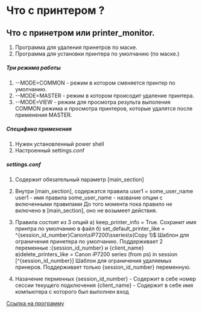 # Что с принтером ?

## Что с принетром или printer_monitor.
1) Программа для удаления принетров по маске.
2) Программа для установки принтера по умолчанию (по маске.)


##### Три режима работы
1) --MODE=COMMON - режим в котором сменяется принтер по умолчанию.
2) --MODE=MASTER - режим в котором происодит удаление принтера.
3) --MODE=VIEW - режим для просмотра результа выполения COMMON режима и
просмотра принтеров, которые удалятся после применения MASTER.


##### Специфика применения
1) Нужен установленный power shell
2) Настроенный settings.conf

##### settings.conf
1) Содержит обязательный параметр [main_section]
2) Внутри  [main_section], содержатся правила
    user1 = some_user_name
    user1 - имя правила
    some_user_name - название опции с включенными правилами
    До того момента пока правило не включено в [main_section],
    оно не возымеет действия.

3) Правила состоят из 3 опций
a) keep_printer_info = True. Сохранит имя принтра по умолчанию в файл
б) set_default_printer_like = ^{session_id_number}Canon\siP7200\sseries\s\(Copy 1\)$
Шаблон для ограничения принетера по умолчанию. Поддерживает 2 переменные :{session_id_number} и {client_name}
в)delete_printers_like = Canon iP7200 series \(from ps\) in session [^{session_id_number}]
Шаблон для ограничения удаляемых принеров. Поддерживает только {session_id_number}
переменную.

4) Назачение перменных
{session_id_number} - Содержит в себе номер сессии текущего подключения
{client_name} - Содержит в себе имя компьютера с которого был выполнен вход

[Ссылка на программу](http://google.com)


